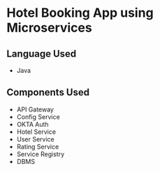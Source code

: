 # Hotel Booking App using Microservices

## Language Used
- Java

## Components Used
- API Gateway
- Config Service
- OKTA Auth
- Hotel Service
- User Service
- Rating Service
- Service Registry
- DBMS